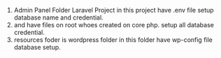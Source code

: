 1. Admin Panel Folder Laravel Project in this project have .env file setup database name and credential. 
2. and have files on root whoes created on core php. setup all database credential. 
3. resources foder is wordpress folder in this folder have wp-config file database setup.
